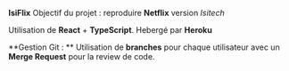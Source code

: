**IsiFlix**
Objectif du projet : reproduire **Netflix** version *Isitech*

Utilisation de **React** + **TypeScript**. Hebergé par **Heroku**

**Gestion Git : **
Utilisation de **branches** pour chaque utilisateur avec un **Merge Request** pour la review de code.